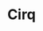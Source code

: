 ---
blog: https://github.com/quantumlib/Cirq/blob/master/docs/Cirq_logo_color.svg
codehost: https://github.com/https://github.com/quantumlib/Cirq
logohandle: github_cirq
sort: cirq
title: Cirq
website: https://github.com/quantumlib/Cirq
---